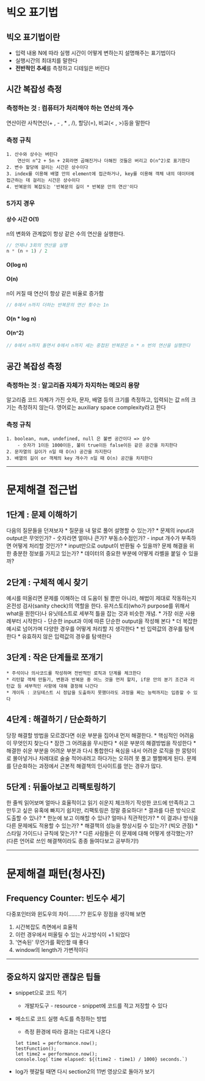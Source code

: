 # 빅오 표기법
## 빅오 표기법이란
* 입력 내용 N에 따라 실행 시간이 어떻게 변하는지 설명해주는 표기법이다
* 실행시간의 최대치를 말한다
* **전반적인 추세**를 측정하고 디테일은 버린다

## 시간 복잡성 측정
### 측정하는 것 : 컴퓨터가 처리해야 하는 연산의 개수
연산이란 사칙연산(+ , - , * , /), 할당(=), 비교(< , >)등을 말한다

### 측정 규칙
    1. 산수와 상수는 버린다   
        연산이 n^2 + 5n + 2회라면 곱해진거나 더해진 것들은 버리고 O(n^2)로 표기한다
    2. 변수 할당에 걸리는 시간은 상수이다   
    3. index를 이용해 배열 안의 element에 접근하거나, key를 이용해 객체 내의 데이터에 접근하는 데 걸리는 시간은 상수이다
    4. 반복문의 복잡도는 '반복문의 길이 * 반복문 안의 연산'이다

### 5가지 경우

#### 상수 시간 O(1)
n의 변화와 관계없이 항상 같은 수의 연산을 실행한다.
```javascript
// 언제나 3회의 연산을 실행
n * (n + 1) / 2
```

#### O(log n)


#### O(n)
n이 커질 때 연산이 항상 같은 비율로 증가함
```javascript
// 0에서 n까지 더하는 반복문의 연산 횟수는 1n
```
#### O(n * log n)

#### O(n^2)
```javascript
// 0에서 n까지 돌면서 0에서 n까지 세는 중첩된 반복문은 n * n 번의 연산을 실행한다
```

## 공간 복잡성 측정
### 측정하는 것 : 알고리즘 자체가 차지하는 메모리 용량
알고리즘 코드 자체가 가진 숫자, 문자, 배열 등의 크기를 측정하고, 입력되는 값 n의 크기는 측정하지 않는다.
영어로는 auxiliary space complexity라고 한다

### 측정 규칙
    1. boolean, num, undefined, null 은 불변 공간이다 => 상수
        - 숫자가 1이든 1000이든, 불이 true이든 false이든 같은 공간을 차지한다
    2. 문자열의 길이가 n일 때 O(n) 공간을 차지한다
    3. 배열의 길이 or 객체의 key 개수가 n일 때 O(n) 공간을 차지한다 

--------
# 문제해결 접근법
## 1단계 : 문제 이해하기
다음의 질문들을 던져보자
    * 질문을 내 말로 풀어 설명할 수 있는가?
    * 문제의 input과 output은 무엇인가?
        - 숫자라면 얼마나 큰가? 부동소수점인가?
        - input 개수가 부족하면 어떻게 처리할 것인가?
    * input만으로 output이 반환될 수 있을까? 문제 해결을 위한 충분한 정보를 가지고 있는가?
    * 데이터의 중요한 부분에 어떻게 라벨을 붙일 수 있을까?

## 2단계 : 구체적 예시 찾기
예시를 떠올리면 문제를 이해하는 데 도움이 될 뿐만 아니라,
해법이 제대로 작동하는지 온전성 검사(sanity check)의 역할을 한다.
유저스토리(who가 purpose를 위해서 what을 원한다)나 유닛테스트로 세부적 틀을 잡는 것과 비슷한 개념.
    * 가장 쉬운 사용례부터 시작한다
        - 단순한 input과 이에 따른 단순한 output을 작성해 본다
    * 더 복잡한 예시로 넘어가며 다양한 경우를 어떻게 처리할 지 생각한다
    * 빈 입력값의 경우를 탐색한다
    * 유효하지 않은 입력값의 경우를 탐색한다

## 3단계 : 작은 단계들로 쪼개기
    * 주석이나 의사코드를 작성하며 전반적인 로직과 단계를 체크한다
    * 리턴할 객체 만들기, 변환과 반복문 중 어느 것을 먼저 할지, if문 안의 분기 조건과 리턴값 등 세부적인 사항에 대해 결정해 나간다
    * 개이득 : 코딩테스트 시 정답을 도출하지 못했더라도 과정을 짜는 능력까지는 입증할 수 있다

## 4단계 : 해결하기 / 단순화하기
당장 해결할 방법을 모르겠다면 쉬운 부분을 집어내 먼저 해결한다.
    * 핵심적인 어려움이 무엇인지 찾는다
    * 잠깐 그 어려움을 무시한다
    * 쉬운 부분의 해결방법을 작성한다
    * 해결한 쉬운 부분을 어려운 부분과 다시 통합한다
욕심을 내서 어려운 로직을 한 뭉텅이로 몰아넣거나 차례대로 술술 적어내려고 하다가는 오히려 못 풀고 쩔쩔메게 된다.
문제를 단순화하는 과정에서 근본적 해결책의 인사이트를 얻는 경우가 많다.

## 5단계 :  뒤돌아보고 리팩토링하기
한 줄씩 읽어보며 얼마나 효율적이고 읽기 쉬운지 체크하기
작성한 코드에 만족하고 그만두고 싶은 유혹에 빠지기 쉽지만, 리팩토링은 정말 중요하다!
    * 결과를 다른 방식으로 도출할 수 있나?
    * 한눈에 보고 이해할 수 있나? 얼마나 직관적인가?
    * 이 결과나 방식을 다른 문제에도 적용할 수 있는가?
    * 해결책의 성능을 향상시킬 수 있는가? (빅오 관점)
    * 스타일 가이드나 규칙에 맞는가?
    * 다른 사람들은 이 문제에 대해 어떻게 생각했는가? (다른 언어로 쓰인 해결책이라도 종종 들여다보고 공부하기!)


--------
# 문제해결 패턴(청사진)
## Frequency Counter: 빈도수 세기

다중포인터와 윈도우의 차이........??
윈도우 장점을 생각해 보면
1. 시간복잡도 측면에서 효율적
2. 이런 경우에서 떠올릴 수 있는 사고방식이 +1 되었다
3. '연속된' 무언가를 확인할 때 좋다
4. window의 length가 가변적이다


--------
## 중요하지 않지만 괜찮은 팁들
* snippet으로 코드 적기
    - 개발자도구 - resource - snippet에 코드를 적고 저장할 수 있다

* 메소드로 코드 실행 속도를 측정하는 방법
    - 측정 환경에 따라 결과는 다르게 나온다
    ```
    let time1 = performance.now();
    testFunction();
    let time2 = performance.now();
    console.log(`time elapsed: ${(time2 - time1) / 1000} seconds.`)
    ```

* log가 헷갈릴 때면 다시 section2의 11번 영상으로 돌아가 보기